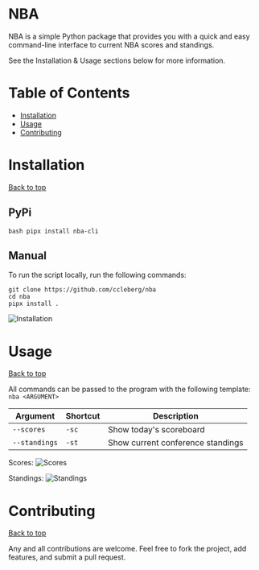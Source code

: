 # NBA

NBA is a simple Python package that provides you with a quick and easy
command-line interface to current NBA scores and standings.

See the Installation & Usage sections below for more information.

# Table of Contents

- [Installation](#installation)
- [Usage](#usage)
- [Contributing](#contributing)

# Installation

[Back to top](#table-of-contents)

## PyPi

```shell
bash pipx install nba-cli
```

## Manual

To run the script locally, run the following commands:

```shell
git clone https://github.com/ccleberg/nba
cd nba
pipx install .
```

![Installation](https://github.com/ccleberg/nba/blob/main/examples/installation.png?raw=true)

# Usage

[Back to top](#table-of-contents)

All commands can be passed to the program with the following template:
`nba <ARGUMENT>`

| Argument      | Shortcut | Description                       |
|---------------|----------|-----------------------------------|
| `--scores`    | `-sc`    | Show today's scoreboard           |
| `--standings` | `-st`    | Show current conference standings |

Scores:
![Scores](https://github.com/ccleberg/nba/blob/main/examples/scores.png?raw=true)

Standings:
![Standings](https://github.com/ccleberg/nba/blob/main/examples/standings.png?raw=true)

# Contributing

[Back to top](#table-of-contents)

Any and all contributions are welcome. Feel free to fork the project,
add features, and submit a pull request.
